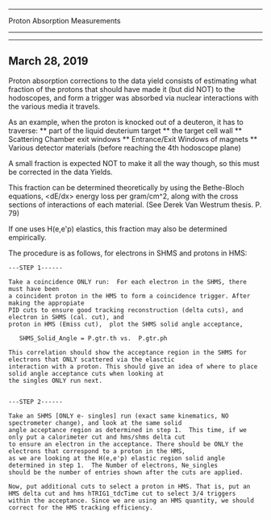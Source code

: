 *******************************
Proton Absorption Measurements
*******************************

----------------
March 28, 2019
----------------
Proton absorption corrections to the data yield consists of estimating
what fraction of the protons that should have made it (but did NOT) to
the hodoscopes, and form a trigger was absorbed via nuclear interactions
with the various media it travels.

As an example, when the proton is knocked out of a deuteron, it has to
traverse: 
**  part of the liquid deuterium target
**  the target cell wall
**  Scattering Chamber exit windows
**  Entrance/Exit Windows of magnets
**  Various detector materials (before reaching the 4th hodoscope plane)

A small fraction is expected NOT to make it all the way though, so this
must be corrected in the data Yields.

This fraction can be determined theoretically by using the Bethe-Bloch
equations, <dE/dx> energy loss per gram/cm^2,  along with the cross sections
of interactions of each material. (See Derek Van Westrum thesis. P. 79) 

If one uses H(e,e'p) elastics, this fraction may also be determined empirically.

The procedure is as follows, for electrons in SHMS and protons in HMS:

    ---STEP 1------

    Take a coincidence ONLY run:  For each electron in the SHMS, there must have been 
    a coincident proton in the HMS to form a coincidence trigger. After making the appropiate
    PID cuts to ensure good tracking reconstruction (delta cuts), and electron in SHMS (cal. cut), and 
    proton in HMS (Emiss cut),  plot the SHMS solid angle acceptance,  
    	   
	   SHMS_Solid_Angle = P.gtr.th vs.  P.gtr.ph
	   
    This correlation should show the acceptance region in the SHMS for electrons that ONLY scattered via the elasctic
    interaction with a proton. This should give an idea of where to place solid angle acceptance cuts when looking at 
    the singles ONLY run next.


    ---STEP 2------
    
    Take an SHMS [ONLY e- singles] run (exact same kinematics, NO spectrometer change), and look at the same solid
    angle acceptance region as determined in step 1.  This time, if we only put a calorimeter cut and hms/shms delta cut 
    to ensure an electron in the acceptance. There should be ONLY the electrons that correspond to a proton in the HMS,
    as we are looking at the H(e,e'p) elastic region solid angle determined in step 1.  The Number of electrons, Ne_singles
    should be the number of entries shown after the cuts are applied.

    Now, put additional cuts to select a proton in HMS. That is, put an HMS delta cut and hms hTRIG1_tdcTime cut to select 3/4 triggers
    within the acceptance. Since we are using an HMS quantity, we should correct for the HMS tracking efficiency.
    



